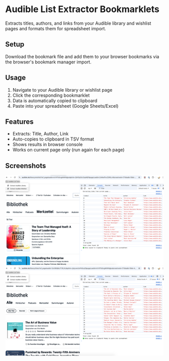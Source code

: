 # Audible List Extractor Bookmarklets

Extracts titles, authors, and links from your Audible library and wishlist pages and formats them for spreadsheet import.

## Setup
Download the bookmark file and add them to your browser bookmarks via the browser's bookmark manager import.

## Usage
1. Navigate to your Audible library or wishlist page
2. Click the corresponding bookmarklet
3. Data is automatically copied to clipboard
4. Paste into your spreadsheet (Google Sheets/Excel)

## Features
- Extracts: Title, Author, Link
- Auto-copies to clipboard in TSV format
- Shows results in browser console
- Works on current page only (run again for each page) 


## Screenshots
![Wishlist](./screenshots/wishlist.png)
![Library](./screenshots/library.png)